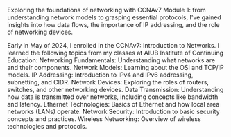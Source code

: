 Exploring the foundations of networking with CCNAv7 Module 1: from understanding network models to grasping essential protocols, I've gained insights into how data flows, the importance of IP addressing, and the role of networking devices.

Early in May of 2024, I enrolled in the CCNAv7: Introduction to Networks. I learned the following topics from my classes at AIUB Institute of Continuing Education:
    Networking Fundamentals: Understanding what networks are and their components.
    Network Models: Learning about the OSI and TCP/IP models.
    IP Addressing: Introduction to IPv4 and IPv6 addressing, subnetting, and CIDR.
    Network Devices: Exploring the roles of routers, switches, and other networking devices.
    Data Transmission: Understanding how data is transmitted over networks, including concepts like bandwidth and latency.
    Ethernet Technologies: Basics of Ethernet and how local area networks (LANs) operate.
    Network Security: Introduction to basic security concepts and practices.
    Wireless Networking: Overview of wireless technologies and protocols.
